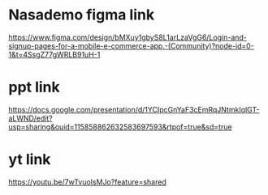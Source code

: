 # Nasademo figma link
https://www.figma.com/design/bMXuy1gbyS8L1arLzaVgG6/Login-and-signup-pages-for-a-mobile-e-commerce-app.-(Community)?node-id=0-1&t=4SsgZ77gWRLB91uH-1
# ppt link
https://docs.google.com/presentation/d/1YCIpcGnYaF3cEmRqJNtmkIqlGT-aLWND/edit?usp=sharing&ouid=115858862632583697593&rtpof=true&sd=true
# yt link
https://youtu.be/7wTvuoIsMJo?feature=shared
